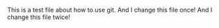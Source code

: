 This is a test file about how to use git.
And I change this file once!
And I change this file twice!

